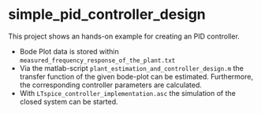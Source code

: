 # simple_pid_controller_design
This project shows an hands-on example for creating an PID controller.

- Bode Plot data is stored within `measured_frequency_response_of_the_plant.txt`
- Via the matlab-script `plant_estimation_and_controller_design.m` the transfer function of the given bode-plot can be estimated. Furthermore, the corresponding controller parameters are calculated.
- With `LTspice_controller_implementation.asc` the simulation of the closed system can be started.
